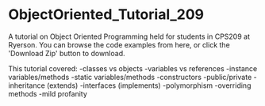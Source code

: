 # ObjectOriented_Tutorial_209
A tutorial on Object Oriented Programming held for students in CPS209 at Ryerson.
You can browse the code examples from here, or click the 'Download Zip' button to download.

This tutorial covered:
-classes vs objects
-variables vs references
-instance variables/methods
-static variables/methods
-constructors
-public/private
-inheritance (extends)
-interfaces (implements)
-polymorphism
-overriding methods
-mild profanity